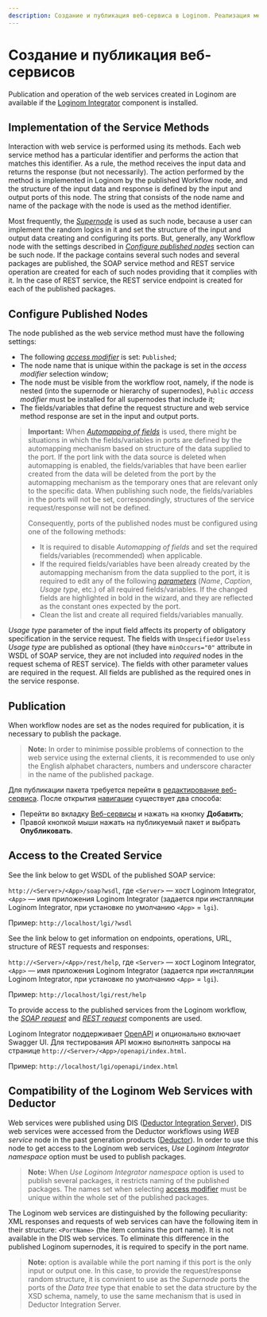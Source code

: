 ```yaml
---
description: Создание и публикация веб-сервиса в Loginom. Реализация методов сервиса. Настройка публикуемых узлов. Совместимость веб-сервисов Loginom с Deductor. Обращение к созданному сервису. SOAP-запрос. REST-запрос.
---
```

# Создание и публикация веб-сервисов

Publication and operation of the web services created in Loginom are available if the [Loginom Integrator](https://help.loginom.ru/adminguide/windows/integrator/) component is installed.

## Implementation of the Service Methods

Interaction with web service is performed using its methods. Each web service method has a particular identifier and performs the action that matches this identifier. As a rule, the method receives the input data and returns the response (but not necessarily). The action performed by the method is implemented in Loginom by the published Workflow node, and the structure of the input data and response is defined by the input and output ports of this node. The string that consists of the node name and name of the package with the node is used as the method identifier.

Most frequently, the *[Supernode](./../../processors/control/supernode.md)* is used as such node, because a user can implement the random logics in it and set the structure of the input and output data creating and configuring its ports. But, generally, any Workflow node with the settings described in *[Configure published nodes](#nastroyka-publikuemykh-uzlov)* section can be such node. If the package contains several such nodes and several packages are published, the SOAP service method and REST service operation are created for each of such nodes providing that it complies with it. In the case of REST service, the REST service endpoint is created for each of the published packages.

## Configure Published Nodes

The node published as the web service method must have the following settings:

* The following *[access modifier](./../../workflow/access-modifier.md)* is set: `Published`;
* The node name that is unique within the package is set in the *access modifier* selection window;
* The node must be visible from the workflow root, namely, if the node is nested (into the supernode or hierarchy of supernodes), `Public` *access modifier* must be installed for all supernodes that include it;
* The fields/variables that define the request structure and web service method response are set in the input and output ports.

> **Important:** When *[Automapping of fields](./../../workflow/ports/automapping-of-fields.md)* is used, there might be situations in which the fields/variables in ports are defined by the automapping mechanism based on structure of the data supplied to the port. If the port link with the data source is deleted when automapping is enabled, the fields/variables that have been earlier created from the data will be deleted from the port by the automapping mechanism as the temporary ones that are relevant only to the specific data. When publishing such node, the fields/variables in the ports will not be set, correspondingly, structures of the service request/response will not be defined.
>
> Consequently, ports of the published nodes must be configured using one of the following methods:
> * It is required to disable *Automapping of fields* and set the required fields/variables (recommended) when applicable.
> * If the required fields/variables have been already created by the automapping mechanism from the data supplied to the port, it is required to edit any of the following *[parameters](./../../processors/transformation/fields-features.md)* (*Name*, *Caption*, *Usage type*, etc.) of all required fields/variables. If the changed fields are highlighted in bold in the wizard, and they are reflected as the constant ones expected by the port.
> * Clean the list and create all required fields/variables manually.

*Usage type* parameter of the input field affects its property of obligatory specification in the service request. The fields with `Unspecified`or `Useless` *Usage type* are published as optional (they have `minOccurs="0"` attribute in WSDL of SOAP service, they are not included into *required* nodes in the request schema of REST service). The fields with other parameter values are required in the request. All fields are published as the required ones in the service response.

## Publication

When workflow nodes are set as the nodes required for publication, it is necessary to publish the package.

> **Note:** In order to minimise possible problems of connection to the web service using the external clients, it is recommended to use only the English alphabet characters, numbers and underscore character in the name of the published package.

Для публикации пакета требуется перейти в [редактирование веб-сервиса](./package-publishing-wizard.md#imagesiconssystemtoolbar48x48compasdefaultsvg-navigatsiya). После открытия [навигации](./../../interface/main-menu.md) существует два способа:
* Перейти во вкладку [Веб-сервисы](./administration-web-services.md) и нажать на кнопку **Добавить**;
* Правой кнопкой мыши нажать на публикуемый пакет и выбрать **Опубликовать**.

## Access to the Created Service

See the link below to get WSDL of the published SOAP service:

`http://<Server>/<App>/soap?wsdl`, где `<Server>` — хост Loginom Integrator, `<App>` — имя приложения Loginom Integrator (задается при инсталляции Loginom Integrator, при установке по умолчанию `<App>` = `lgi`).

Пример: `http://localhost/lgi/?wsdl`

See the link below to get information on endpoints, operations, URL, structure of REST requests and responses:

`http://<Server>/<App>/rest/help`, где `<Server>` — хост Loginom Integrator, `<App>` — имя приложения Loginom Integrator (задается при инсталляции Loginom Integrator, при установке по умолчанию `<App>` = `lgi`).

Пример: `http://localhost/lgi/rest/help`

To provide access to the published services from the Loginom workflow, the [*SOAP request*](./../../processors/integration/soap-request.md) and [*REST request*](./../../processors/integration/rest-request.md) components are used.

Loginom Integrator поддерживает [OpenAPI](https://en.wikipedia.org/wiki/OpenAPI_Specification) и опционально включает Swagger UI. Для тестирования API можно выполнять запросы на странице `http://<Server>/<App>/openapi/index.html`.

Пример: `http://localhost/lgi/openapi/index.html`

## Compatibility of the Loginom Web Services with Deductor

Web services were published using DIS ([Deductor Integration Server](https://basegroup.ru/deductor/components/integration-server)), DIS web services were accessed from the Deductor workflows using *WEB service* node in the past generation products ([Deductor](https://basegroup.ru/deductor/description)). In order to use this node to get access to the Loginom web services, *Use Loginom Integrator namespace* option must be used to publish packages.

> **Note:** When *Use Loginom Integrator namespace* option is used to publish several packages, it restricts naming of the published packages. The names set when selecting [access modifier](./../../workflow/access-modifier.md) must be unique within the whole set of the published packages.

The Loginom web services are distinguished by the following peculiarity: XML responses and requests of web services can have the following item in their structure: `<PortName>` (the item contains the port name). It is not available in the DIS web services. To eliminate this difference in the published Loginom supernodes, it is required to specify *<Unspecified>* in the port name.

> **Note:** *<Unspecified>* option is available while the port naming if this port is the only input or output one. In this case, to provide the request/response random structure, it is convinient to use as the *Supernode* ports the ports of the *Data tree* type that enable to set the data structure by the XSD schema, namely, to use the same mechanism that is used in Deductor Integration Server.